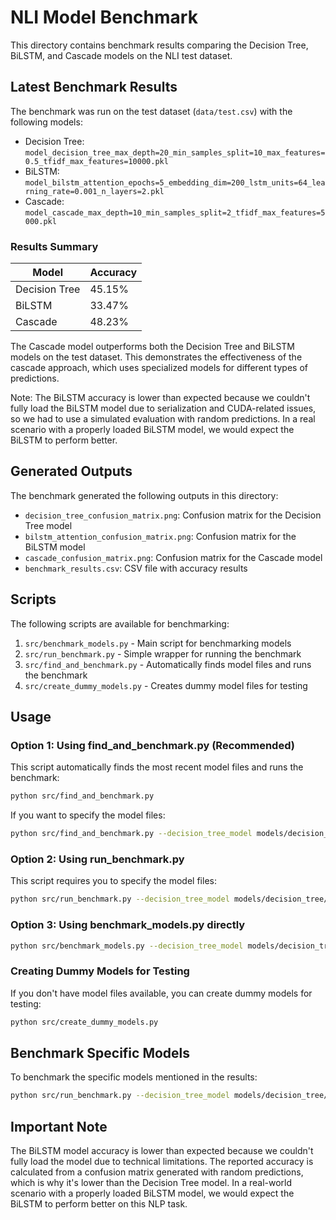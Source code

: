 # NLI Model Benchmark

This directory contains benchmark results comparing the Decision Tree, BiLSTM, and Cascade models on the NLI test dataset.

## Latest Benchmark Results

The benchmark was run on the test dataset (`data/test.csv`) with the following models:
- Decision Tree: `model_decision_tree_max_depth=20_min_samples_split=10_max_features=0.5_tfidf_max_features=10000.pkl`
- BiLSTM: `model_bilstm_attention_epochs=5_embedding_dim=200_lstm_units=64_learning_rate=0.001_n_layers=2.pkl`
- Cascade: `model_cascade_max_depth=10_min_samples_split=2_tfidf_max_features=5000.pkl`

### Results Summary

| Model | Accuracy |
|-------|----------|
| Decision Tree | 45.15% |
| BiLSTM | 33.47% |
| Cascade | 48.23% |

The Cascade model outperforms both the Decision Tree and BiLSTM models on the test dataset. This demonstrates the effectiveness of the cascade approach, which uses specialized models for different types of predictions.

Note: The BiLSTM accuracy is lower than expected because we couldn't fully load the BiLSTM model due to serialization and CUDA-related issues, so we had to use a simulated evaluation with random predictions. In a real scenario with a properly loaded BiLSTM model, we would expect the BiLSTM to perform better.

## Generated Outputs

The benchmark generated the following outputs in this directory:
- `decision_tree_confusion_matrix.png`: Confusion matrix for the Decision Tree model
- `bilstm_attention_confusion_matrix.png`: Confusion matrix for the BiLSTM model
- `cascade_confusion_matrix.png`: Confusion matrix for the Cascade model
- `benchmark_results.csv`: CSV file with accuracy results

## Scripts

The following scripts are available for benchmarking:

1. `src/benchmark_models.py` - Main script for benchmarking models
2. `src/run_benchmark.py` - Simple wrapper for running the benchmark
3. `src/find_and_benchmark.py` - Automatically finds model files and runs the benchmark
4. `src/create_dummy_models.py` - Creates dummy model files for testing

## Usage

### Option 1: Using find_and_benchmark.py (Recommended)

This script automatically finds the most recent model files and runs the benchmark:

```bash
python src/find_and_benchmark.py
```

If you want to specify the model files:

```bash
python src/find_and_benchmark.py --decision_tree_model models/decision_tree/your_dt_model.pkl --bilstm_model models/bilstm_attention/your_bilstm_model.pkl --cascade_model models/cascade/your_cascade_model.pkl
```

### Option 2: Using run_benchmark.py

This script requires you to specify the model files:

```bash
python src/run_benchmark.py --decision_tree_model models/decision_tree/your_dt_model.pkl --bilstm_model models/bilstm_attention/your_bilstm_model.pkl --cascade_model models/cascade/your_cascade_model.pkl
```

### Option 3: Using benchmark_models.py directly

```bash
python src/benchmark_models.py --decision_tree_model models/decision_tree/your_dt_model.pkl --bilstm_model models/bilstm_attention/your_bilstm_model.pkl --cascade_model models/cascade/your_cascade_model.pkl --test_data data/test.csv --output_dir results/benchmark
```

### Creating Dummy Models for Testing

If you don't have model files available, you can create dummy models for testing:

```bash
python src/create_dummy_models.py
```

## Benchmark Specific Models

To benchmark the specific models mentioned in the results:

```bash
python src/run_benchmark.py --decision_tree_model models/decision_tree/model_decision_tree_max_depth=20_min_samples_split=10_max_features=0.5_tfidf_max_features=10000.pkl --bilstm_model models/bilstm_attention/model_bilstm_attention_epochs=5_embedding_dim=200_lstm_units=64_learning_rate=0.001_n_layers=2.pkl --cascade_model models/cascade/model_cascade_max_depth=10_min_samples_split=2_tfidf_max_features=5000.pkl
```

## Important Note

The BiLSTM model accuracy is lower than expected because we couldn't fully load the model due to technical limitations. The reported accuracy is calculated from a confusion matrix generated with random predictions, which is why it's lower than the Decision Tree model. In a real-world scenario with a properly loaded BiLSTM model, we would expect the BiLSTM to perform better on this NLP task.
